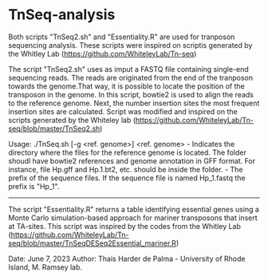 # TnSeq-analysis

Both scripts "TnSeq2.sh" and "Essentiality.R" are used for tranposon sequencing analysis. These scripts were inspired on scriptis generated by the Whitley Lab (https://github.com/WhiteleyLab/Tn-seq)

  The script "TnSeq2.sh" uses as imput a FASTQ file containing single-end sequencing reads. The reads are originated from the end of the tranposon towards the genome.That way, it is possible to locate the position of the transposon in the genome.
In this script, bowtie2 is used to align the reads to the reference genome. Next, the number insertion sites the most frequent insertion sites are calculated.
Script was modified and inspired on the scripts generated by the Whiteley lab (https://github.com/WhiteleyLab/Tn-seq/blob/master/TnSeq2.sh)

Usage: ./TnSeq.sh [-g <ref. genome>] <prefix>
<ref. genome> - Indicates the directory where the files for the reference genome is located. The folder shoudl have bowtie2 references and genome annotation in GFF format. For instance, file Hp.gff and Hp.1.bt2, etc. should be inside the folder.
<prefix> - The prefix of the sequence files. If the sequence file is named Hp_1.fastq the prefix is "Hp_1". 
__________________________________________________________________
  
  The script "Essentiality.R" returns a table identifying essential genes using a Monte Carlo simulation-based approach for mariner transposons that insert at TA-sites. This script was inspired by the codes from the Whitley Lab (https://github.com/WhiteleyLab/Tn-seq/blob/master/TnSeqDESeq2Essential_mariner.R)

Date: June 7, 2023
Author: Thais Harder de Palma - University of Rhode Island, M. Ramsey lab.

